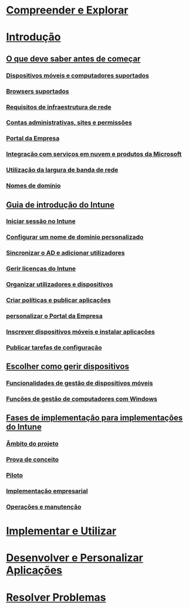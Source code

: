 # [Compreender e Explorar](/intune/understand-explore/introduction-to-microsoft-intune)

# [Introdução](what-to-know-before-you-start-microsoft-intune.md)
## [O que deve saber antes de começar](what-to-know-before-you-start-microsoft-intune.md)
### [Dispositivos móveis e computadores suportados](supported-mobile-devices-and-computers.md)
### [Browsers suportados](supported-web-browsers.md)
### [Requisitos de infraestrutura de rede](network-infrastructure-requirements-for-microsoft-intune.md)
### [Contas administrativas, sites e permissões](administrative-accounts-websites-perms.md)
### [Portal da Empresa](microsoft-intune-company-portal.md)
### [Integração com serviços em nuvem e produtos da Microsoft](integration-with-cloud-services.md)
### [Utilização da largura de banda de rede](network-bandwidth-use.md)
### [Nomes de domínio](domain-names-for-microsoft-intune.md)

## [Guia de introdução do Intune](start-with-a-paid-subscription-to-microsoft-intune.md)
### [Iniciar sessão no Intune](start-with-a-paid-subscription-to-microsoft-intune-step-1.md)
### [Configurar um nome de domínio personalizado](start-with-a-paid-subscription-to-microsoft-intune-step-2.md)
### [Sincronizar o AD e adicionar utilizadores](start-with-a-paid-subscription-to-microsoft-intune-step-3.md)
### [Gerir licenças do Intune](start-with-a-paid-subscription-to-microsoft-intune-step-4.md)
### [Organizar utilizadores e dispositivos](start-with-a-paid-subscription-to-microsoft-intune-step-5.md)
### [Criar políticas e publicar aplicações](start-with-a-paid-subscription-to-microsoft-intune-step-6.md)
### [personalizar o Portal da Empresa](start-with-a-paid-subscription-to-microsoft-intune-step-7.md)
### [Inscrever dispositivos móveis e instalar aplicações](start-with-a-paid-subscription-to-microsoft-intune-step-8.md)
### [Publicar tarefas de configuração](post-configuration-tasks.md)

## [Escolher como gerir dispositivos](choose-how-to-manage-devices.md)
### [Funcionalidades de gestão de dispositivos móveis](mobile-device-management-capabilities-in-microsoft-intune.md)
### [Funções de gestão de computadores com Windows](windows-pc-management-capabilities-in-microsoft-intune.md)

## [Fases de implementação para implementações do Intune](rollout-phases-for-microsoft-intune-deployment.md)
### [Âmbito do projeto](project-scope.md)
### [Prova de conceito](proof-of-concept.md)
### [Piloto](pilot.md)
### [Implementação empresarial](enterprise-rollout.md)
### [Operações e manutenção](operations-and-maintenance.md)

<!-- # [Plan and Design](/intune/plan-design/ways-to-do-enterprise-mobility) -->
# [Implementar e Utilizar](/intune/deploy-use/overview-of-device-and-app-lifecycles-in-microsoft-intune)
# [Desenvolver e Personalizar Aplicações](/intune/develop/intune-app-sdk)
# [Resolver Problemas](/intune/troubleshoot/general-troubleshooting-tips-for-microsoft-intune)


<!--HONumber=Jun16_HO3-->


